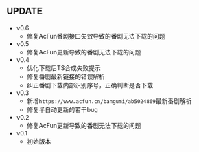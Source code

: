 ## UPDATE  
* v0.6 
    * 修复AcFun番剧接口失效导致的番剧无法下载的问题
* v0.5 
    * 修复AcFun更新导致的番剧无法下载的问题
* v0.4 
    * 优化下载后TS合成失败提示  
    * 修复番剧最新链接的错误解析  
    * 纠正番剧下载内部识别序号，正确判断是否下载
* v0.3 
    * 新增`https://www.acfun.cn/bangumi/ab5024869`最新番剧解析  
    * 修复半自动更新的若干bug  
* v0.2 
    * 修复AcFun更新导致的番剧无法下载的问题
* v0.1 
    * 初始版本